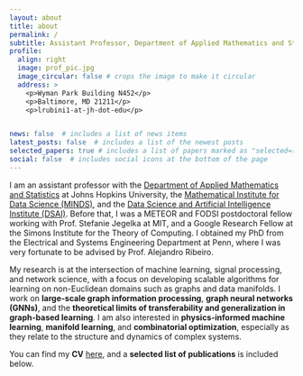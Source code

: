```yaml
---
layout: about
title: about
permalink: /
subtitle: Assistant Professor, Department of Applied Mathematics and Statistics, Johns Hopkins University
profile:
  align: right
  image: prof_pic.jpg
  image_circular: false # crops the image to make it circular
  address: >
    <p>Wyman Park Building N452</p>
    <p>Baltimore, MD 21211</p>
    <p>lrubini1-at-jh-dot-edu</p>


news: false  # includes a list of news items
latest_posts: false  # includes a list of the newest posts
selected_papers: true # includes a list of papers marked as "selected={true}"
social: false  # includes social icons at the bottom of the page
---
```


I am an assistant professor with the [Department of Applied Mathematics and Statistics](https://engineering.jhu.edu/ams/) at Johns Hopkins University, the [Mathematical Institute for Data Science (MINDS)](https://www.minds.jhu.edu/), and the [Data Science and Artificial Intelligence Institute (DSAI)](https://engineering.jhu.edu/Datascience-AI/). Before that, I was a METEOR and FODSI postdoctoral fellow working with Prof. Stefanie Jegelka at MIT, and a Google Research Fellow at the Simons Institute for the Theory of Computing. I obtained my PhD from the Electrical and Systems Engineering Department at Penn, where I was very fortunate to be advised by Prof. Alejandro Ribeiro. 

My research is at the intersection of machine learning, signal processing, and network science, with a focus on developing scalable algorithms for learning on non-Euclidean domains such as graphs and data manifolds. I work on **large-scale graph information processing**, **graph neural networks (GNNs)**, and the **theoretical limits of transferability and generalization in graph-based learning**. I am also interested in **physics-informed machine learning**, **manifold learning**, and **combinatorial optimization**, especially as they relate to the structure and dynamics of complex systems.

You can find my **CV** [here](https://livejohnshopkins-my.sharepoint.com/:b:/g/personal/lrubini1_jh_edu/ER2fOc9N0x1MtyNm1a4O_xQB1LwzWw6SgbXeWIwR6X3PjQ?e=O8vQbd), and a **selected list of publications** is included below.
